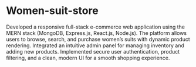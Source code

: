 # Women-suit-store
Developed a responsive full-stack e-commerce web application using the MERN stack (MongoDB, Express.js, React.js, Node.js). The platform allows users to browse, search, and purchase women’s suits with dynamic product rendering. Integrated an intuitive admin panel for managing inventory and adding new products. Implemented secure user authentication, product filtering, and a clean, modern UI for a smooth shopping experience.
